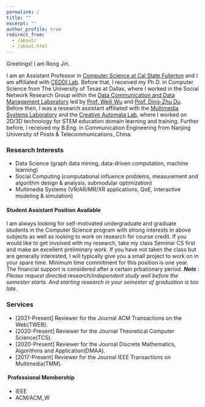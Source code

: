```yaml
---
permalink: /
title: ""
excerpt: ""
author_profile: true
redirect_from: 
  - /about/
  - /about.html
---
```

Greetings! I am Rong Jin.

I am an Assistant Professor in [Computer Science at Cal State Fullerton](http://www.fullerton.edu/ecs/cs/) and I am affiliated with [CEDDI Lab](https://www.sampsonakwafuo.com/ceddi-lab). Before that,
I received my Ph.D. in Computer Science from The University of Texas at Dallas, where I worked in the Social Network Research Group within the [Data Communication and Data Management Laboratory](https://theory.utdallas.edu/) led by [Prof. Weili Wu](https://personal.utdallas.edu/~weiliwu/) and [Prof. Ding-Zhu Du](https://personal.utdallas.edu/~dzdu/). Before then, I was a research assistant affiliated with the [Multimedia Systems Laboratory](http://cs.utdallas.edu/multimedialab/) and the [Creative Automata Lab](https://atec.utdallas.edu/content/creative-automata-lab/), where I worked on 2D/3D technology for STEM education domain learning and training. Further before, I received my B.Eng. in Communication Engineering from Nanjing University of Posts & Telecommunications, China.

### Research Interests
* Data Science (graph data mining, data-driven computation, machine learning)
* Social Computing (computational influence problems, measurement and algorithm design & analysis, submodular optimization)
* Multimedia Systems (VR/AR/MR/XR applications, QoE, Interactive modeling & simulation)

#### Student Assistant Position Available
<p> I am always looking for self-motivated undergraduate and graduate students in the Computer Science program with strong interests in above subjects as well as looking to work on research for course credit. If you would like to get involved with my research, take my class Seminar CS first and make an excellent preliminary work. If you have not taken the class but are generally interested, I will typically give you a small project to work on in your spare time. Minimum time commitment for this position is one year. The financial support is considered after a certain prbationary period. <i><b> Note </b>: Please request directed research/independent study well before the semester starts. And starting research in your semester of graduation is too late.</i></p>


### Services
<!-- * [2021-Present] Reviewer for the Journal ACM Transactions on Social Computing(TSC).-->
* [2021-Present] Reviewer for the Journal ACM Transactions on the Web(TWEB).
* [2020-Present] Reviewer for the Journal Theoretical Computer Science(TCS).
* [2020-Present] Reviewer for the Journal Discrete Mathematics, Algorithms and Application(DMAA).
* [2017-Present] Reviewer for the Journal IEEE Transactions on Multimedia(TMM).

#### &nbsp;Professional Membership
  * IEEE
  * ACM/ACM_W

